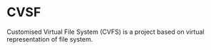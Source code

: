 # CVSF
Customised Virtual File  System (CVFS) is a project based on virtual representation of file system. 
